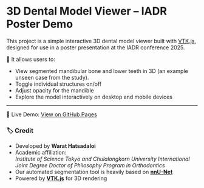 # 3D Dental Model Viewer – IADR Poster Demo

This project is a simple interactive 3D dental model viewer built with [VTK.js](https://kitware.github.io/vtk-js/), designed for use in a poster presentation at the IADR conference 2025.

🦷 It allows users to:
- View segmented mandibular bone and lower teeth in 3D (an example unseen case from the study).
- Toggle individual structures on/off  
- Adjust opacity for the mandible  
- Explore the model interactively on desktop and mobile devices

---

🔗 Live Demo: [View on GitHub Pages](https://oonatmai.github.io/vtp-viewer/viewer.html)

### 🏷️ Credit
- Developed by **Warat Hatsadaloi**
- Academic affiliation:  
  *Institute of Science Tokyo and Chulalongkorn University International Joint Degree Doctor of Philosophy Program in Orthodontics*  
- Our automated segmentation tool is heavily based on **[nnU-Net](https://github.com/MIC-DKFZ/nnUNet)**  
- Powered by **[VTK.js](https://kitware.github.io/vtk-js/)** for 3D rendering

